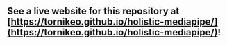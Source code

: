 ## See a live website for this repository at [https://tornikeo.github.io/holistic-mediapipe/](https://tornikeo.github.io/holistic-mediapipe/)!

